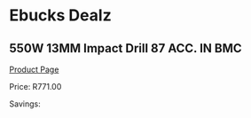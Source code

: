 
# Ebucks Dealz
## 550W 13MM Impact Drill 87 ACC. IN BMC
[Product Page](https://www.ebucks.com/web/shop/productSelected.do?prodId=1201219741&catId=717324798)

Price: R771.00

Savings: 


	
